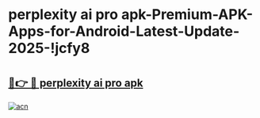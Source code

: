 # perplexity ai pro apk-Premium-APK-Apps-for-Android-Latest-Update-2025-!jcfy8

# <h2><a href="https://googleone.com">🔗👉 🔴 perplexity ai pro apk</a></h2>

[![acn](https://github.com/user-attachments/assets/0f9c940e-d8b0-45ae-aac7-cd30a18b3e1c)](https://googleone.com)


